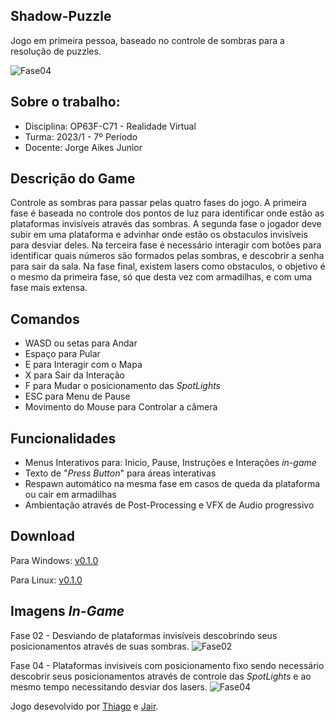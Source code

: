 ## Shadow-Puzzle
Jogo em primeira pessoa, baseado no controle de sombras para a resolução de puzzles.

![Fase04](https://i.imgur.com/rbftFj4.png)  

## Sobre o trabalho:

* Disciplina: OP63F-C71 - Realidade Virtual
* Turma: 2023/1 - 7º Período
* Docente: Jorge Aikes Junior

## Descrição do Game
Controle as sombras para passar pelas quatro fases do jogo. A primeira fase é baseada no controle dos pontos de luz para identificar onde estão as plataformas invisíveis através das sombras. A segunda fase o jogador deve subir em uma plataforma e advinhar onde estão os obstaculos invisĩveis para desviar deles. Na terceira fase é necessário interagir com botôes para identificar quais números são formados pelas sombras, e descobrir a senha para sair da sala. Na fase final, existem lasers como obstaculos, o objetivo é o mesmo da primeira fase, só que desta vez com armadilhas, e com uma fase mais extensa. 

## Comandos
* WASD ou setas para Andar
* Espaço para Pular
* E para Interagir com o Mapa
* X para Sair da Interação
* F para Mudar o posicionamento das *SpotLights*
* ESC para Menu de Pause
* Movimento do Mouse para Controlar a câmera

## Funcionalidades
* Menus Interativos para: Inicio, Pause, Instruções e Interações *in-game*
* Texto de "*Press Button*" para áreas interativas
* Respawn automático na mesma fase em casos de queda da plataforma ou cair em armadilhas
* Ambientação através de Post-Processing e VFX de Audio progressivo

## Download
Para Windows: [v0.1.0](https://github.com/thiagodalsanto/shadow-puzzle/releases/tag/Windows-v0.1.0)

Para Linux: [v0.1.0](https://github.com/thiagodalsanto/shadow-puzzle/releases/tag/Linux-v0.1.0)


## Imagens *In-Game*

Fase 02 - Desviando de plataformas invisíveis descobrindo seus posicionamentos através de suas sombras.
![Fase02](https://i.imgur.com/eHcaEGb.png)

Fase 04 - Plataformas invisiveis com posicionamento fixo sendo necessário descobrir seus posicionamentos através de controle das *SpotLights* e ao mesmo tempo necessitando desviar dos lasers.
![Fase04](https://i.imgur.com/rbftFj4.png)  




Jogo desevolvido por [Thiago](https://github.com/thiagodalsanto) e [Jair](https://github.com/Evon09).
